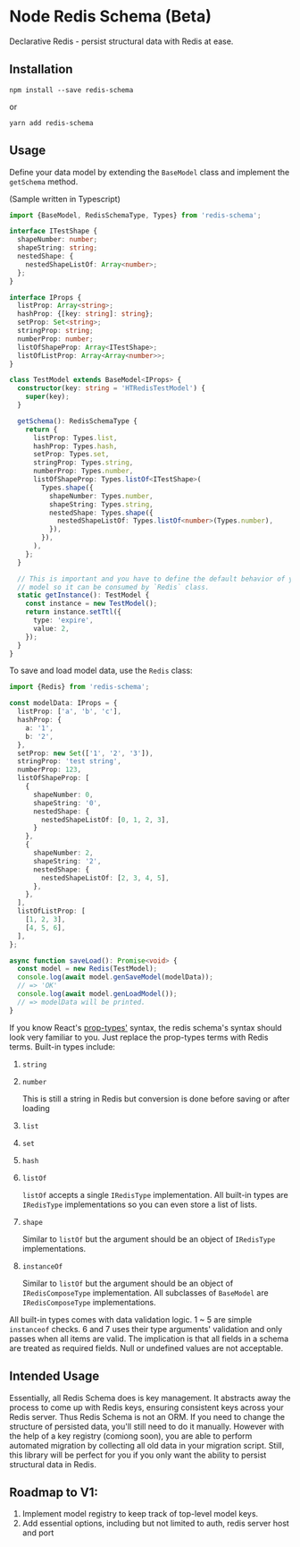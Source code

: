 Node Redis Schema (Beta)
=================

Declarative Redis - persist structural data with Redis at ease.

## Installation

  `npm install --save redis-schema`

  or

  `yarn add redis-schema`

## Usage

Define your data model by extending the `BaseModel` class and implement the `getSchema` method.

(Sample written in Typescript)

```Typescript
import {BaseModel, RedisSchemaType, Types} from 'redis-schema';

interface ITestShape {
  shapeNumber: number;
  shapeString: string;
  nestedShape: {
    nestedShapeListOf: Array<number>;
  };
}

interface IProps {
  listProp: Array<string>;
  hashProp: {[key: string]: string};
  setProp: Set<string>;
  stringProp: string;
  numberProp: number;
  listOfShapeProp: Array<ITestShape>;
  listOfListProp: Array<Array<number>>;
}

class TestModel extends BaseModel<IProps> {
  constructor(key: string = 'HTRedisTestModel') {
    super(key);
  }

  getSchema(): RedisSchemaType {
    return {
      listProp: Types.list,
      hashProp: Types.hash,
      setProp: Types.set,
      stringProp: Types.string,
      numberProp: Types.number,
      listOfShapeProp: Types.listOf<ITestShape>(
        Types.shape({
          shapeNumber: Types.number,
          shapeString: Types.string,
          nestedShape: Types.shape({
            nestedShapeListOf: Types.listOf<number>(Types.number),
          }),
        }),
      ),
    };
  }

  // This is important and you have to define the default behavior of your
  // model so it can be consumed by `Redis` class.
  static getInstance(): TestModel {
    const instance = new TestModel();
    return instance.setTtl({
      type: 'expire',
      value: 2,
    });
  }
}
```

To save and load model data, use the `Redis` class:

```Typescript
import {Redis} from 'redis-schema';

const modelData: IProps = {
  listProp: ['a', 'b', 'c'],
  hashProp: {
    a: '1',
    b: '2',
  },
  setProp: new Set(['1', '2', '3']),
  stringProp: 'test string',
  numberProp: 123,
  listOfShapeProp: [
    {
      shapeNumber: 0,
      shapeString: '0',
      nestedShape: {
        nestedShapeListOf: [0, 1, 2, 3],
      }
    },
    {
      shapeNumber: 2,
      shapeString: '2',
      nestedShape: {
        nestedShapeListOf: [2, 3, 4, 5],
      },
    },
  ],
  listOfListProp: [
    [1, 2, 3],
    [4, 5, 6],
  ],
};

async function saveLoad(): Promise<void> {
  const model = new Redis(TestModel);
  console.log(await model.genSaveModel(modelData));
  // => 'OK'
  console.log(await model.genLoadModel());
  // => modelData will be printed.
}
```

If you know React's [prop-types'](https://www.npmjs.com/package/prop-types) syntax, the redis schema's syntax should look very familiar to you. Just replace the prop-types terms with Redis terms. Built-in types include:
1. `string`
2. `number`
  
   This is still a string in Redis but conversion is done before saving or after loading

3. `list`
4. `set`
5. `hash`
6. `listOf`

   `listOf` accepts a single `IRedisType` implementation. All built-in types are `IRedisType` implementations so you can even store a list of lists.

7. `shape`

   Similar to `listOf` but the argument should be an object of `IRedisType` implementations.

8. `instanceOf`

   Similar to `listOf` but the argument should be an object of `IRedisComposeType` implementation. All subclasses of `BaseModel` are `IRedisComposeType` implementations.

All built-in types comes with data validation logic. 1 ~ 5 are simple `instanceof` checks. 6 and 7 uses their type arguments' validation and only passes when all items are valid. The implication is that all fields in a schema are treated as required fields. Null or undefined values are not acceptable.

## Intended Usage

Essentially, all Redis Schema does is key management. It abstracts away the process to come up with Redis keys, ensuring consistent keys across your Redis server. Thus Redis Schema is not an ORM. If you need to change the structure of persisted data, you'll still need to do it manually. However with the help of a key registry (comiong soon), you are able to perform automated migration by collecting all old data in your migration script. Still, this library will be perfect for you if you only want the ability to persist structural data in Redis.

## Roadmap to V1:

1. Implement model registry to keep track of top-level model keys.
2. Add essential options, including but not limited to auth, redis server host and port
